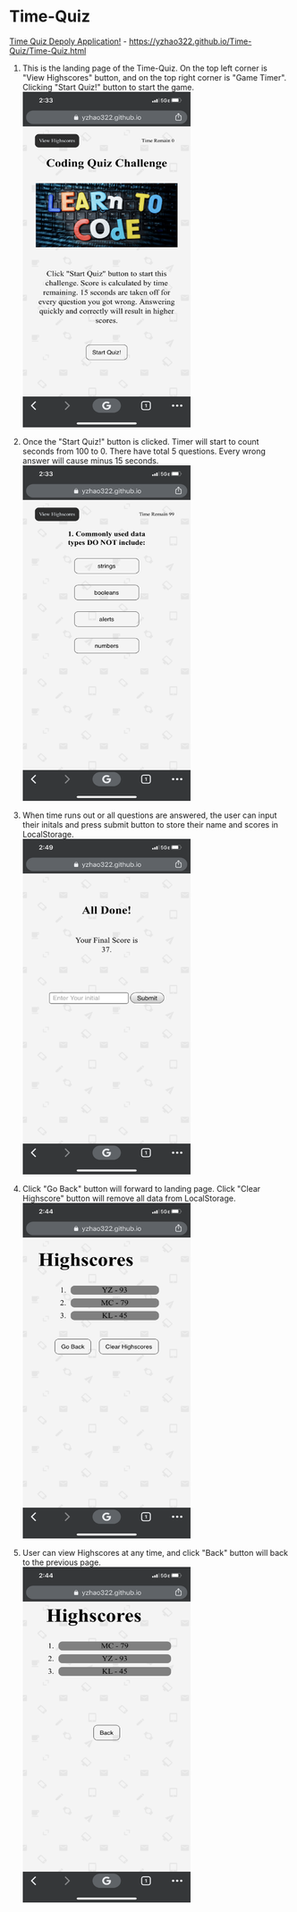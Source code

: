 # Time-Quiz


[Time Quiz Depoly Application!](https://yzhao322.github.io/Time-Quiz/Time-Quiz.html) - https://yzhao322.github.io/Time-Quiz/Time-Quiz.html 

1. This is the landing page of the Time-Quiz. On the top left corner is "View Highscores" button, and on the top right corner is "Game Timer". Clicking "Start Quiz!" button to start the game.<br> <img src="source/Landing-Page.png" width="300" height="600" >

2. Once the "Start Quiz!" button is clicked. Timer will start to count seconds from 100 to 0. There have total 5 questions. Every wrong answer will cause minus 15 seconds. <br> <img src="source/Choice.png" width="300" height="600" >

3. When time runs out or all questions are answered, the user can input their initals and press submit button to store their name and scores in LocalStorage. <br> <img src="source/All-Done.png" width="300" height="600" >

4. Click "Go Back" button will forward to landing page. Click "Clear Highscore" button will remove all data from LocalStorage. <br> <img src="source/Highscore-Page.png" width="300" height="600" >

5. User can view Highscores at any time, and click "Back" button will back to the previous page. <br> <img src="source/View-Highscore-Page.png" width="300" height="600" >



